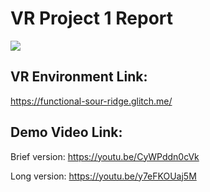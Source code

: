 # VR Project 1 Report

![](quick_look.gif)

## VR Environment Link: 

https://functional-sour-ridge.glitch.me/

## Demo Video Link:

Brief version: https://youtu.be/CyWPddn0cVk

Long version: https://youtu.be/y7eFKOUaj5M

## 

